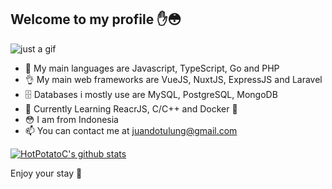 ## Welcome to my profile ✋😳

![just a gif](https://media1.tenor.com/images/5b58fdfcffa361c9eaadae3d17ea9f0e/tenor.gif)

- 👀 My main languages are Javascript, TypeScript, Go and PHP
- 👌 My main web frameworks are VueJS, NuxtJS, ExpressJS and Laravel
- 🗄 Databases i mostly use are MySQL, PostgreSQL, MongoDB
- 🚀 Currently Learning ReacrJS, C/C++ and Docker 🐳
- 😳 I am from Indonesia
- 📫 You can contact me at juandotulung@gmail.com

[![HotPotatoC's github stats](https://github-readme-stats.vercel.app/api?username=HotPotatoC&show_icons=true&title_color=de3aff&icon_color=de3aff&text_color=718096&bg_color=0e0e10)](https://github.com/anuraghazra/github-readme-stats)

Enjoy your stay 🙂
